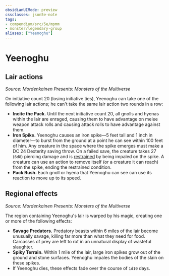 ```yaml
---
obsidianUIMode: preview
cssclasses: json5e-note
tags:
- compendium/src/5e/mpmm
- monster/legendary-group
aliases: ["Yeenoghu"]
---
```

# Yeenoghu

## Lair actions
_Source: Mordenkainen Presents: Monsters of the Multiverse_

On initiative count 20 (losing initiative ties), Yeenoghu can take one of the following lair actions; he can't take the same lair action two rounds in a row:

- **Incite the Pack.** Until the next initiative count 20, all gnolls and hyenas within the lair are enraged, causing them to have advantage on melee weapon attack rolls and causing attack rolls to have advantage against them.  
- **Iron Spike.** Yeenoghu causes an iron spike—5 feet tall and 1 inch in diameter—to burst from the ground at a point he can see within 100 feet of him. Any creature in the space where the spike emerges must make a DC 24 Dexterity saving throw. On a failed save, the creature takes 27 (`6d8`) piercing damage and is [restrained](_conditions.md#restrained) by being impaled on the spike. A creature can use an action to remove itself (or a creature it can reach) from the spike, ending the restrained condition.  
- **Pack Rush.** Each gnoll or hyena that Yeenoghu can see can use its reaction to move up to its speed.  

## Regional effects
_Source: Mordenkainen Presents: Monsters of the Multiverse_

The region containing Yeenoghu's lair is warped by his magic, creating one or more of the following effects:

- **Savage Predators.** Predatory beasts within 6 miles of the lair become unusually savage, killing far more than what they need for food. Carcasses of prey are left to rot in an unnatural display of wasteful slaughter.  
- **Spiky Terrain.** Within 1 mile of the lair, large iron spikes grow out of the ground and stone surfaces. Yeenoghu impales the bodies of the slain on these spikes.  
- If Yeenoghu dies, these effects fade over the course of `1d10` days.